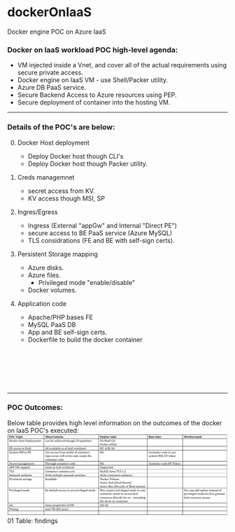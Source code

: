 # dockerOnIaaS
Docker engine POC on Azure IaaS


###   Docker on IaaS workload POC high-level agenda:
- VM injected inside a Vnet, and cover all of the actual requirements using secure private access.
- Docker engine on IaaS VM - use Shell/Packer utility. 
- Azure DB PaaS service.
- Secure Backend Access to Azure resources using PEP.
- Secure deployment of container into the hosting VM.

---

### Details of the POC's are below:
0. Docker Host deployment
    - Deploy Docker host though CLI's
    - Deploy Docker host though Packer utility.

1. Creds managemnet
    - secret access from KV.
    - KV access though MSI, SP

2. Ingres/Egress
    - Ingress (External "appGw" and Internal "Direct PE")
    - secure access to BE PaaS service (Azure MySQL)
    - TLS considrations (FE and BE with self-sign certs).

3. Persistent Storage mapping
    - Azure disks.
    - Azure files.
        - Privileged mode "enable/disable" 
    - Docker volumes. 

4. Application code
    - Apache/PHP bases FE
    - MySQL PaaS DB
    - App and BE self-sign certs.
    - Dockerfile to build the docker container  

<br>
<br>
<br>
<br>
<br>

---
### POC Outcomes:
Below table provides high level information on the outcomes of the docker on IaaS POC's executed:
![v](/attachments/findings.png)
01 Table: findings 
